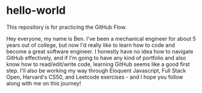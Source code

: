 # hello-world
This repository is for practicing the GitHub Flow.

Hey everyone, my name is Ben. I've been a mechanical engineer for about 5 years out of college, but now I'd really like to learn how to code and become a great software engineer. I honestly have no idea how to navigate GitHub effectively, and if I'm going to have any kind of portfolio and also know how to read/edit/write code, learning GitHub seems like a good first step. I'll also be working my way through Eloquent Javascript, Full Stack Open, Harvard's CS50, and Leetcode exercises - and I hope you follow along with me on this journey!
